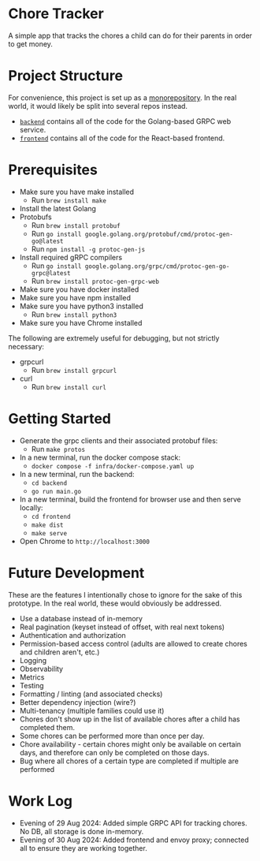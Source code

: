 # Chore Tracker

A simple app that tracks the chores a child can do for their parents in order to get money.

# Project Structure

For convenience, this project is set up as a [monorepository](https://circleci.com/blog/monorepo-dev-practices/). In the real world, it would likely be split into several repos instead.

- [`backend`](./backend/) contains all of the code for the Golang-based GRPC web service.
- [`frontend`](./frontend/) contains all of the code for the React-based frontend.

# Prerequisites

- Make sure you have make installed
  - Run `brew install make`
- Install the latest Golang
- Protobufs
  - Run `brew install protobuf`
  - Run `go install google.golang.org/protobuf/cmd/protoc-gen-go@latest`
  - Run `npm install -g protoc-gen-js`
- Install required gRPC compilers
  - Run `go install google.golang.org/grpc/cmd/protoc-gen-go-grpc@latest`
  - Run `brew install protoc-gen-grpc-web`
- Make sure you have docker installed
- Make sure you have npm installed
- Make sure you have python3 installed
  - Run `brew install python3`
- Make sure you have Chrome installed

The following are extremely useful for debugging, but not strictly necessary:

- grpcurl
  - Run `brew install grpcurl`
- curl
  - Run `brew install curl`

# Getting Started

- Generate the grpc clients and their associated protobuf files:
  - Run `make protos`
- In a new terminal, run the docker compose stack:
  - `docker compose -f infra/docker-compose.yaml up`
- In a new terminal, run the backend:
  - `cd backend`
  - `go run main.go`
- In a new terminal, build the frontend for browser use and then serve locally:
  - `cd frontend`
  - `make dist`
  - `make serve`
- Open Chrome to `http://localhost:3000`

# Future Development

These are the features I intentionally chose to ignore for the sake of this prototype. In the real world, these would obviously be addressed.

- Use a database instead of in-memory
- Real pagination (keyset instead of offset, with real next tokens)
- Authentication and authorization
- Permission-based access control (adults are allowed to create chores and children aren't, etc.)
- Logging
- Observability
- Metrics
- Testing
- Formatting / linting (and associated checks)
- Better dependency injection (wire?)
- Multi-tenancy (multiple families could use it)
- Chores don't show up in the list of available chores after a child has completed them.
- Some chores can be performed more than once per day.
- Chore availability - certain chores might only be available on certain days, and therefore can only be completed on those days.
- Bug where all chores of a certain type are completed if multiple are performed

# Work Log

- Evening of 29 Aug 2024: Added simple GRPC API for tracking chores. No DB, all storage is done in-memory.
- Evening of 30 Aug 2024: Added frontend and envoy proxy; connected all to ensure they are working together.

